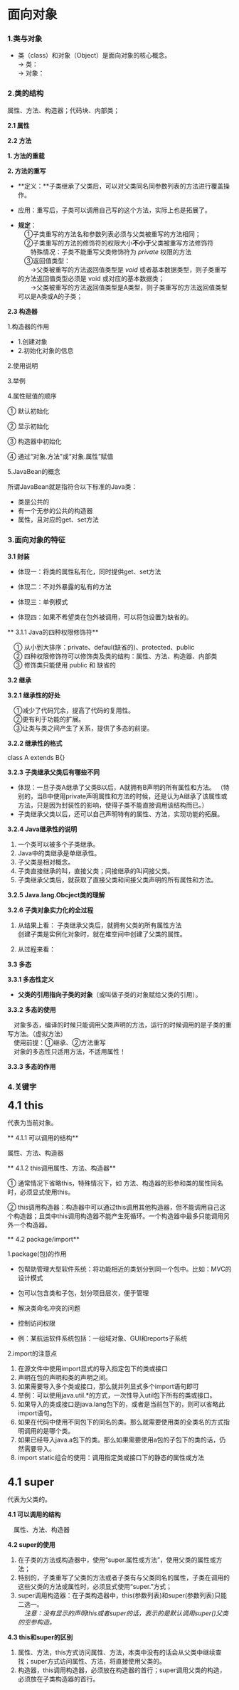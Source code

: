 # 面向对象

### 1.类与对象

* 类（class）和对象（Object）是面向对象的核心概念。  
  -> 类：  
  -> 对象：
  
### 2.类的结构

属性、方法、构造器；代码块、内部类；

 **2.1 属性**
 
 

 **2.2 方法**
 
 **1. 方法的重载**
 
 
 **2. 方法的重写**
 
 * **定义：**子类继承了父类后，可以对父类同名同参数列表的方法进行覆盖操作。
 
 * 应用：重写后，子类可以调用自己写的这个方法，实际上也是拓展了。
 * **规定**：  
 　①子类重写的方法名和参数列表必须与父类被重写的方法相同；  
 　②子类重写的方法的修饰符的权限大小**不小于**父类被重写方法修饰符  
 　　特殊情况：子类不能重写父类修饰符为 *private* 权限的方法  
 　③返回值类型：  
 　　->父类被重写的方法返回值类型是 *void* 或者基本数据类型，则子类重写的方法返回值类型必须是 void 或对应的基本数据类；  
 　　->父类被重写的方法返回值类型是A类型，则子类重写的方法返回值类型可以是A类或A的子类；
 
 
 

 **2.3 构造器**
 
1.构造器的作用
 
 * 1.创建对象
 * 2.初始化对象的信息
 
2.使用说明
  
 
 
3.举例
 
4.属性赋值的顺序
 
 ① 默认初始化
 
 ② 显示初始化
 
 ③ 构造器中初始化
 
 ④ 通过“对象.方法”或“对象.属性”赋值
 
5.JavaBean的概念
 
 所谓JavaBean就是指符合以下标准的Java类：
 * 类是公共的
 * 有一个无参的公共的构造器
 * 属性，且对应的get、set方法


### 3.面向对象的特征

 **3.1 封装**
 
 * 体现一：将类的属性私有化，同时提供get、set方法
 
 * 体现二：不对外暴露的私有的方法
 
 * 体现三：单例模式
 
 * 体现四：如果不希望类在包外被调用，可以将包设置为缺省的。
 
 ** 3.1.1 Java的四种权限修饰符**
 
  　① 从小到大排序：private、defaul(缺省的)、protected、public   
  　② 四种权限修饰符可以修饰类及类的结构：属性、方法、构造器、内部类   
  　③ 修饰类只能使用 public 和 缺省的
  
 **3.2 继承**
 
 **3.2.1 继承性的好处**
 
 　①减少了代码冗余，提高了代码的复用性。  
 　②更有利于功能的扩展。   
 　③让类与类之间产生了关系，提供了多态的前提。
 
 **3.2.2 继承性的格式**
 
 class A extends B{}
 
 
 **3.2.3 子类继承父类后有哪些不同**
 
 - 体现：一旦子类A继承了父类B以后，A就拥有B声明的所有属性和方法。
 （特别的，当B中使用private声明属性和方法的时候，还是认为A继承了该属性或方法，只是因为封装性的影响，使得子类不能直接调用该结构而已。）
 - 子类继承父类以后，还可以自己声明特有的属性、方法，实现功能的拓展。
 
 **3.2.4 Java继承性的说明**
 
 1. 一个类可以被多个子类继承。
 2. Java中的类继承是单继承性。
 3. 子父类是相对概念。
 4. 子类直接继承的叫，直接父类；间接继承的叫间接父类。
 5. 子类继承父类后，就获取了直接父类和间接父类声明的所有属性和方法。
 
 **3.2.5 Java.lang.Obcject类的理解**
 
 
 **3.2.6 子类对象实力化的全过程**
 
 1. 从结果上看：
  子类继承父类后，就拥有父类的所有属性方法  
 创建子类是实例化对象时，就在堆空间中创建了父类的属性。
  
 2. 从过程来看：
  
 
 **3.3 多态** 
 
**3.3.1 多态性定义**

- **父类的引用指向子类的对象**（或叫做子类的对象赋给父类的引用）。
 
**3.3.2 多态的使用**

　对象多态，编译的时候只能调用父类声明的方法，运行的时候调用的是子类的重写方法。（虚拟方法）  
　使用前提：①继承、②方法重写  
　对象的多态性只适用方法，不适用属性！

**3.3.3 多态的作用**




 
### 4.关键字

<font size =5><b>4.1 this</b></font>

代表为当前对象。

** 4.1.1 可以调用的结构**

属性、方法、构造器

** 4.1.2 this调用属性、方法、构造器**

① 通常情况下省略this，特殊情况下，如 方法、构造器的形参和类的属性同名时，必须显式使用this。

② this调用构造器：构造器中可以通过this调用其他构造器，但不能调用自己这个构造器；且类中this调用构造器不能产生死循环。一个构造器中最多只能调用另外一个构造器。

** 4.2 package/import**

1.package(包)的作用

- 包帮助管理大型软件系统：将功能相近的类划分到同一个包中。比如：MVC的设计模式
- 包可以包含类和子包，划分项目层次，便于管理
- 解决类命名冲突的问题
-  控制访问权限

-  例：某航运软件系统包括：一组域对象、GUI和reports子系统



2.import的注意点

1. 在源文件中使用import显式的导入指定包下的类或接口
2. 声明在包的声明和类的声明之间。
3. 如果需要导入多个类或接口，那么就并列显式多个import语句即可
4. 举例：可以使用java.util.*的方式，一次性导入util包下所有的类或接口。
5. 如果导入的类或接口是java.lang包下的，或者是当前包下的，则可以省略此import语句。
6. 如果在代码中使用不同包下的同名的类。那么就需要使用类的全类名的方式指明调用的是哪个类。
7. 如果已经导入java.a包下的类。那么如果需要使用a包的子包下的类的话，仍然需要导入。
8. import static组合的使用：调用指定类或接口下的静态的属性或方法

<br>
<font size =5><b>4.1 super</b></font>

代表为父类的。

**4.1 可以调用的结构**

　属性、方法、构造器

**4.2 super的使用**

1. 在子类的方法或构造器中，使用“super.属性或方法”，使用父类的属性或方法；
2. 特别的，子类重写了父类的方法或者子类有与父类同名的属性，子类在调用的这些父类的方法或属性时，必须显式使用“super.”方式；
3. super调用构造器：在子类构造器中，this(参数列表)和super(参数列表)只能二选一。  
　*注意：没有显示的声明this或者super的话，表示的是默认调用super()父类的空参构造。*

**4.3 this和super的区别**

1. 属性、方法，this方式访问属性、方法，本类中没有的话会从父类中继续查找；super方式访问属性、方法，将直接使用父类的。
2. 构造器，this调用构造器，必须放在构造器的首行；super调用父类的构造，必须放在子类构造器的首行。

































































